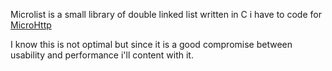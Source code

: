 Microlist is a small library of double linked list written in C i have to code for [MicroHttp](http://github.com/intrepidd/microhttp)

I know this is not optimal but since it is a good compromise between usability and performance i'll content with it.
